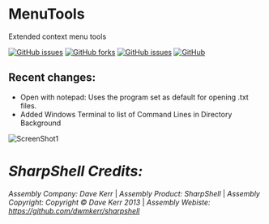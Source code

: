 # MenuTools

Extended context menu tools  

[![GitHub issues](https://img.shields.io/github/issues/xCONFLiCTiONx/MenuTools)](https://github.com/xCONFLiCTiONx/MenuTools/issues)
[![GitHub forks](https://img.shields.io/github/forks/xCONFLiCTiONx/MenuTools)](https://github.com/xCONFLiCTiONx/MenuTools/network/members)
[![GitHub issues](https://img.shields.io/github/stars/xCONFLiCTiONx/MenuTools)](https://github.com/xCONFLiCTiONx/MenuTools/stargazers)
[![GitHub](https://img.shields.io/github/license/xCONFLiCTiONx/MenuTools)](https://github.com/xCONFLiCTiONx/MenuTools/blob/master/LICENSE)

## Recent changes:
* Open with notepad: Uses the program set as default for opening .txt files.
* Added Windows Terminal to list of Command Lines in Directory Background

![ScreenShot1](https://raw.githubusercontent.com/mikeyhalla/MenuTools/master/Screenshot.jpg)

*SharpShell Credits:*
===================  
*Assembly Company: Dave Kerr* | *Assembly Product: SharpShell* | *Assembly Copyright: Copyright © Dave Kerr 2013* | *Assembly Webiste: https://github.com/dwmkerr/sharpshell*
